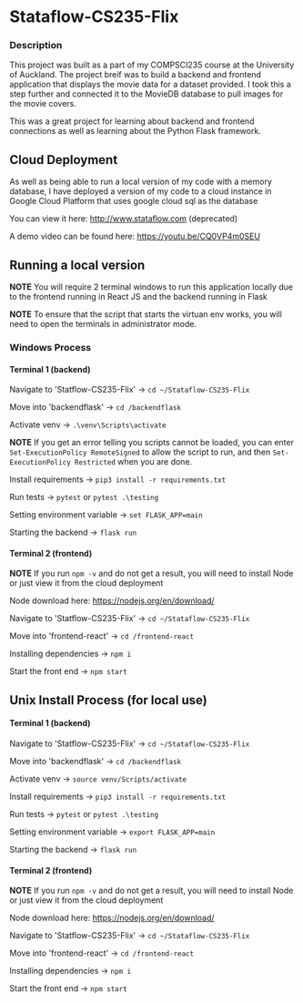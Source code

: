 # Stataflow-CS235-Flix

### Description

This project was built as a part of my COMPSCI235 course at the University of Auckland. The project breif was to build a backend and frontend application that displays the movie data for a dataset provided. I took this a step further and connected it to the MovieDB database to pull images for the movie covers.

This was a great project for learning about backend and frontend connections as well as learning about the Python Flask framework.

## Cloud Deployment

As well as being able to run a local version of my code with a memory database, I have deployed a version of my code to a cloud instance in Google Cloud Platform that uses google cloud sql as the database

You can view it here: http://www.stataflow.com (deprecated)

A demo video can be found here: https://youtu.be/CQ0VP4m0SEU

## Running a local version

**NOTE** You will require 2 terminal windows to run this application locally due to the frontend running in React JS and the backend running in Flask

**NOTE** To ensure that the script that starts the virtuan env works, you will need to open the terminals in administrator mode.

### Windows Process

#### Terminal 1 (backend)

Navigate to 'Statflow-CS235-Flix' -> `cd ~/Stataflow-CS235-Flix`

Move into 'backendflask' -> `cd /backendflask`

Activate venv -> `.\venv\Scripts\activate`

**NOTE** If you get an error telling you scripts cannot be loaded, you can enter `Set-ExecutionPolicy RemoteSigned` to allow the script to run, and then `Set-ExecutionPolicy Restricted` when you are done.

Install requirements -> `pip3 install -r requirements.txt`

Run tests -> `pytest` or `pytest .\testing`

Setting environment variable -> `set FLASK_APP=main`

Starting the backend -> `flask run`

#### Terminal 2 (frontend)

**NOTE** If you run `npm -v` and do not get a result, you will need to install Node or just view it from the cloud deployment

Node download here: https://nodejs.org/en/download/

Navigate to 'Statflow-CS235-Flix' -> `cd ~/Stataflow-CS235-Flix`

Move into 'frontend-react' -> `cd /frontend-react`

Installing dependencies -> `npm i`

Start the front end -> `npm start`

## Unix Install Process (for local use)

#### Terminal 1 (backend)

Navigate to 'Statflow-CS235-Flix' -> `cd ~/Stataflow-CS235-Flix`

Move into 'backendflask' -> `cd /backendflask`

Activate venv -> `source venv/Scripts/activate`

Install requirements -> `pip3 install -r requirements.txt`

Run tests -> `pytest` or `pytest .\testing`

Setting environment variable -> `export FLASK_APP=main`

Starting the backend -> `flask run`

#### Terminal 2 (frontend)

**NOTE** If you run `npm -v` and do not get a result, you will need to install Node or just view it from the cloud deployment

Node download here: https://nodejs.org/en/download/

Navigate to 'Statflow-CS235-Flix' -> `cd ~/Stataflow-CS235-Flix`

Move into 'frontend-react' -> `cd /frontend-react`

Installing dependencies -> `npm i`

Start the front end -> `npm start`
